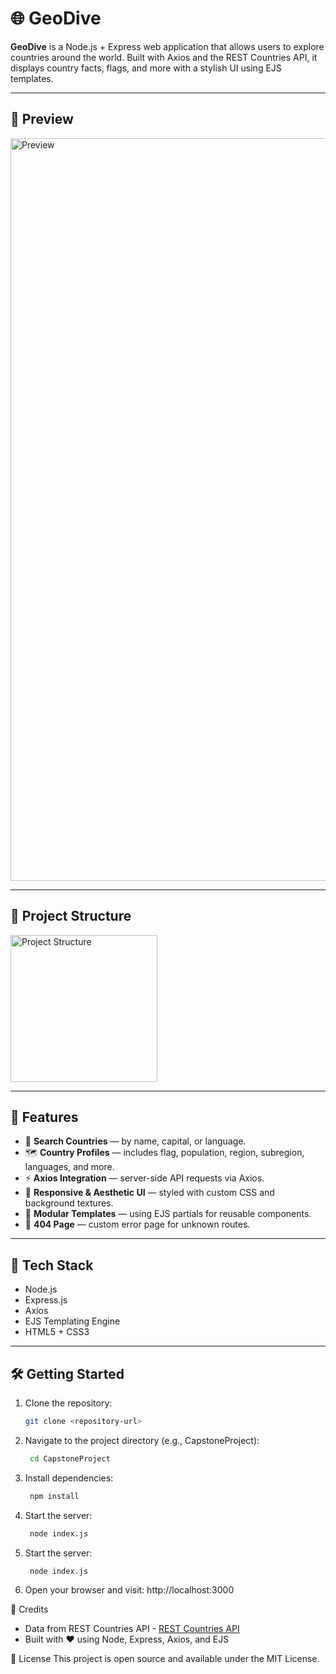 # 🌐 GeoDive

**GeoDive** is a Node.js + Express web application that allows users to explore countries around the world. Built with Axios and the REST Countries API, it displays country facts, flags, and more with a stylish UI using EJS templates.

---

## 📸 Preview

<img width="1188" alt="Preview" src="https://github.com/user-attachments/assets/d5ad56bd-d65a-4558-b8f6-09b301de12aa" />

---

## 📁 Project Structure

<img width="235" alt="Project Structure" src="https://github.com/user-attachments/assets/f26c00e1-ad00-41fb-bef0-c51c64afd999" />

---

## 🚀 Features

- 🔎 **Search Countries** — by name, capital, or language.
- 🗺️ **Country Profiles** — includes flag, population, region, subregion, languages, and more.
- ⚡ **Axios Integration** — server-side API requests via Axios.
- 🎨 **Responsive & Aesthetic UI** — styled with custom CSS and background textures.
- 🧩 **Modular Templates** — using EJS partials for reusable components.
- 🛑 **404 Page** — custom error page for unknown routes.

---

## 🧰 Tech Stack

- Node.js
- Express.js
- Axios
- EJS Templating Engine
- HTML5 + CSS3

---

## 🛠️ Getting Started

1. Clone the repository:  
   ```bash
   git clone <repository-url>
2. Navigate to the project directory (e.g., CapstoneProject):
   ```bash
    cd CapstoneProject
3. Install dependencies:
   ```bash
    npm install
4. Start the server:
   ```bash
    node index.js
4. Start the server:
   ```bash
    node index.js
5. Open your browser and visit: http://localhost:3000

🧠 Credits
* Data from REST Countries API - [REST Countries API](https://restcountries.com)
* Built with ❤️ using Node, Express, Axios, and EJS

📜 License
This project is open source and available under the MIT License.
